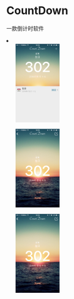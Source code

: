 # CountDown
一款倒计时软件
<br>
<li>
  <ul><img src="https://github.com/wangkuntian/CountDown/raw/master/images/1.png" width ="24%"></ul>
  <ul><img src="https://github.com/wangkuntian/CountDown/raw/master/images/2.png" width ="24%"></ul>
  <ul><img src="https://github.com/wangkuntian/CountDown/raw/master/images/2.png" width ="24%"></ul>
</li>

